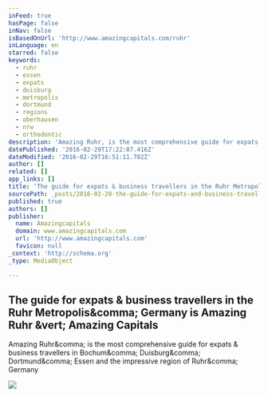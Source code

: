 ```yaml
---
inFeed: true
hasPage: false
inNav: false
isBasedOnUrl: 'http://www.amazingcapitals.com/ruhr'
inLanguage: en
starred: false
keywords:
  - ruhr
  - essen
  - expats
  - duisburg
  - metropolis
  - dortmund
  - regions
  - oberhausen
  - nrw
  - orthodontic
description: 'Amazing Ruhr, is the most comprehensive guide for expats & business travellers in Bochum, Duisburg, Dortmund, Essen and the impressive region of Ruhr, Germany'
datePublished: '2016-02-29T17:22:07.416Z'
dateModified: '2016-02-29T16:51:11.702Z'
author: []
related: []
app_links: []
title: 'The guide for expats & business travellers in the Ruhr Metropolis, Germany is Amazing Ruhr'
sourcePath: _posts/2016-02-28-the-guide-for-expats-and-business-travellers-in-the-ruhr-metro.md
published: true
authors: []
publisher:
  name: Amazingcapitals
  domain: www.amazingcapitals.com
  url: 'http://www.amazingcapitals.com'
  favicon: null
_context: 'http://schema.org'
_type: MediaObject

---
```

<article style=""><h1>The guide for expats &amp; business travellers in the Ruhr Metropolis&amp;comma; Germany is Amazing Ruhr &amp;vert; Amazing Capitals</h1><p>Amazing Ruhr&amp;comma; is the most comprehensive guide for expats &amp; business travellers in Bochum&amp;comma; Duisburg&amp;comma; Dortmund&amp;comma; Essen and the impressive region of Ruhr&amp;comma; Germany</p><img src="http://www.amazingcapitals.com/content/global/ads-global/germany/NeussGladBeijing2.jpg" /></article>